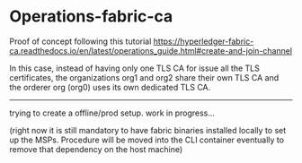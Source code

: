 # Operations-fabric-ca

Proof of concept following this tutorial https://hyperledger-fabric-ca.readthedocs.io/en/latest/operations_guide.html#create-and-join-channel

In this case, instead of having only one TLS CA for issue all the TLS certificates, the organizations org1 and org2 share their own TLS CA and the orderer org (org0) uses its own dedicated TLS CA.

---

trying to create a offline/prod setup.
work in progress...

(right now it is still mandatory to have fabric binaries installed locally to set up the MSPs. Procedure will be moved into the CLI container eventually to remove that dependency on the host machine)

